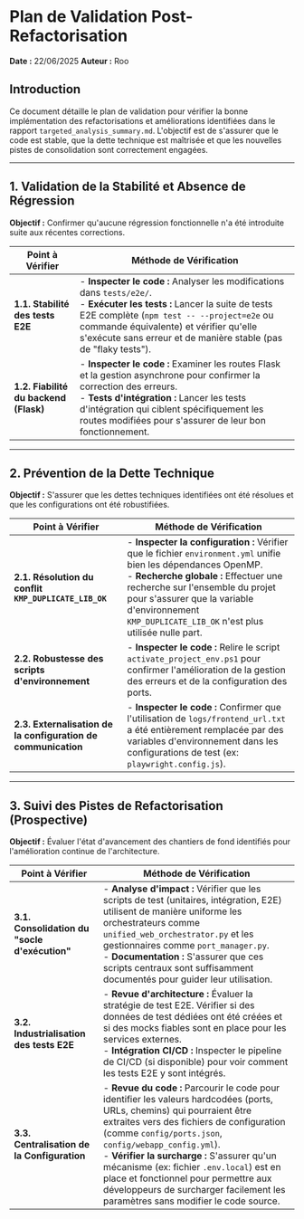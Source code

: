 # Plan de Validation Post-Refactorisation

**Date :** 22/06/2025
**Auteur :** Roo

## Introduction

Ce document détaille le plan de validation pour vérifier la bonne implémentation des refactorisations et améliorations identifiées dans le rapport `targeted_analysis_summary.md`. L'objectif est de s'assurer que le code est stable, que la dette technique est maîtrisée et que les nouvelles pistes de consolidation sont correctement engagées.

---

## 1. Validation de la Stabilité et Absence de Régression

**Objectif :** Confirmer qu'aucune régression fonctionnelle n'a été introduite suite aux récentes corrections.

| Point à Vérifier | Méthode de Vérification |
| --- | --- |
| **1.1. Stabilité des tests E2E** | - **Inspecter le code :** Analyser les modifications dans `tests/e2e/`.<br>- **Exécuter les tests :** Lancer la suite de tests E2E complète (`npm test -- --project=e2e` ou commande équivalente) et vérifier qu'elle s'exécute sans erreur et de manière stable (pas de "flaky tests"). |
| **1.2. Fiabilité du backend (Flask)** | - **Inspecter le code :** Examiner les routes Flask et la gestion asynchrone pour confirmer la correction des erreurs.<br>- **Tests d'intégration :** Lancer les tests d'intégration qui ciblent spécifiquement les routes modifiées pour s'assurer de leur bon fonctionnement. |

---

## 2. Prévention de la Dette Technique

**Objectif :** S'assurer que les dettes techniques identifiées ont été résolues et que les configurations ont été robustifiées.

| Point à Vérifier | Méthode de Vérification |
| --- | --- |
| **2.1. Résolution du conflit `KMP_DUPLICATE_LIB_OK`** | - **Inspecter la configuration :** Vérifier que le fichier `environment.yml` unifie bien les dépendances OpenMP.<br>- **Recherche globale :** Effectuer une recherche sur l'ensemble du projet pour s'assurer que la variable d'environnement `KMP_DUPLICATE_LIB_OK` n'est plus utilisée nulle part. |
| **2.2. Robustesse des scripts d'environnement** | - **Inspecter le code :** Relire le script `activate_project_env.ps1` pour confirmer l'amélioration de la gestion des erreurs et de la configuration des ports. |
| **2.3. Externalisation de la configuration de communication** | - **Inspecter le code :** Confirmer que l'utilisation de `logs/frontend_url.txt` a été entièrement remplacée par des variables d'environnement dans les configurations de test (ex: `playwright.config.js`). |

---

## 3. Suivi des Pistes de Refactorisation (Prospective)

**Objectif :** Évaluer l'état d'avancement des chantiers de fond identifiés pour l'amélioration continue de l'architecture.

| Point à Vérifier | Méthode de Vérification |
| --- | --- |
| **3.1. Consolidation du "socle d'exécution"** | - **Analyse d'impact :** Vérifier que les scripts de test (unitaires, intégration, E2E) utilisent de manière uniforme les orchestrateurs comme `unified_web_orchestrator.py` et les gestionnaires comme `port_manager.py`.<br>- **Documentation :** S'assurer que ces scripts centraux sont suffisamment documentés pour guider leur utilisation. |
| **3.2. Industrialisation des tests E2E** | - **Revue d'architecture :** Évaluer la stratégie de test E2E. Vérifier si des données de test dédiées ont été créées et si des mocks fiables sont en place pour les services externes.<br>- **Intégration CI/CD :** Inspecter le pipeline de CI/CD (si disponible) pour voir comment les tests E2E y sont intégrés. |
| **3.3. Centralisation de la Configuration** | - **Revue du code :** Parcourir le code pour identifier les valeurs hardcodées (ports, URLs, chemins) qui pourraient être extraites vers des fichiers de configuration (comme `config/ports.json`, `config/webapp_config.yml`).<br>- **Vérifier la surcharge :** S'assurer qu'un mécanisme (ex: fichier `.env.local`) est en place et fonctionnel pour permettre aux développeurs de surcharger facilement les paramètres sans modifier le code source. |